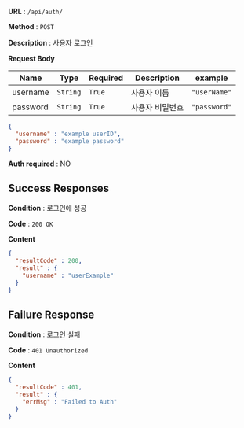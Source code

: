 **URL** : `/api/auth/`

**Method** : `POST`

**Description** : 사용자 로그인

**Request Body**

|Name|Type|Required|Description|example|
|----|----|--------|-----------|-------|
|username|`String`|`True`|사용자 이름|`"userName"`|
|password|`String`|`True`|사용자 비밀번호|`"password"`|

```json
{
  "username" : "example userID",
  "password" : "example password"
}
```

**Auth required** : NO

## Success Responses

**Condition** : 로그인에 성공

**Code** : `200 OK`

**Content**
```json
{
  "resultCode" : 200,
  "result" : {
    "username" : "userExample"
  }
}
```

## Failure Response

**Condition** : 로그인 실패

**Code** : `401 Unauthorized`

**Content**
```json
{
  "resultCode" : 401,
  "result" : { 
    "errMsg" : "Failed to Auth"
  }
}
```

